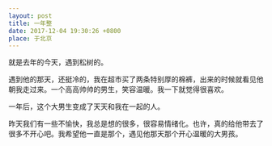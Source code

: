 ```yaml
---
layout: post
title: 一年整
date: 2017-12-04 19:30:26 +0800
place: 于北京
---
```

 
就是去年的今天，遇到松树的。

遇到他的那天，还挺冷的，我在超市买了两条特别厚的棉裤，出来的时候就看见他朝我走过来。一个高高帅帅的男生，笑容温暖。我一下就觉得很喜欢。

一年后，这个大男生变成了天天和我在一起的人。

昨天我们有一些不愉快，我总是想的很多，很容易情绪化。也许，真的给他带去了很多不开心吧。我希望他一直是那个，遇见他那天那个开心温暖的大男孩。
